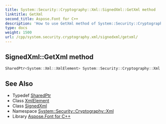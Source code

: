 ```yaml
---
title: System::Security::Cryptography::Xml::SignedXml::GetXml method
linktitle: GetXml
second_title: Aspose.Font for C++
description: 'How to use GetXml method of System::Security::Cryptography::Xml::SignedXml class in C++.'
type: docs
weight: 1500
url: /cpp/system.security.cryptography.xml/signedxml/getxml/
---
```

## SignedXml::GetXml method




```cpp
SharedPtr<System::Xml::XmlElement> System::Security::Cryptography::Xml::SignedXml::GetXml()
```

## See Also

* Typedef [SharedPtr](../../../system/sharedptr/)
* Class [XmlElement](../../../system.xml/xmlelement/)
* Class [SignedXml](../)
* Namespace [System::Security::Cryptography::Xml](../../)
* Library [Aspose.Font for C++](../../../)
